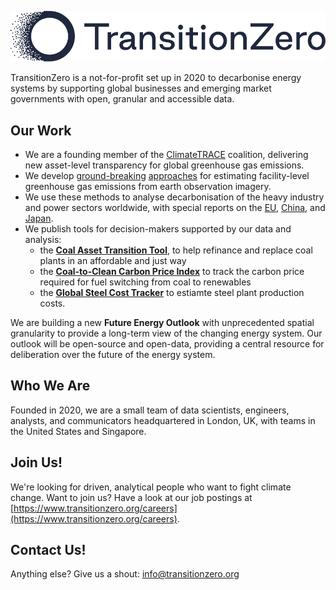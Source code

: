 [<img alt="TransitionZero Logo" width="1000px" src="https://github.com/transition-zero/.github/raw/main/profile/img/logo.png" />](https://www.transitionzero.org/)

TransitionZero is a not-for-profit set up in 2020 to decarbonise energy systems by supporting global businesses and emerging market governments with open, granular and accessible data.

## Our Work

- We are a founding member of the [ClimateTRACE](https://www.climatetrace.org/) coalition, delivering new asset-level transparency for global greenhouse gas emissions.
- We develop [ground-breaking](https://carbontracker.org/reports/nowhere-to-hide/) [approaches](https://www.climatechange.ai/papers/neurips2020/11) for estimating facility-level greenhouse gas emissions from earth observation imagery.
- We use these methods to analyse decarbonisation of the heavy industry and power sectors worldwide, with special reports on the [EU](https://www.transitionzero.org/reports/ripe-for-closure), [China](https://www.transitionzero.org/reports/turning-the-supertanker), and [Japan](https://www.transitionzero.org/reports/advanced-coal-in-japan).
- We publish tools for decision-makers supported by our data and analysis:
  - the [**Coal Asset Transition Tool**](https://www.transitionzero.org/coal-asset-transition-tool), to help refinance and replace coal plants in an affordable and just way
  - the [**Coal-to-Clean Carbon Price Index**](https://www.transitionzero.org/coal-to-clean-carbon-price-index) to track the carbon price required for fuel switching from coal to renewables
  - the [**Global Steel Cost Tracker**](https://www.transitionzero.org/global-steel-cost-tracker) to estiamte steel plant production costs.

We are building a new **Future Energy Outlook** with unprecedented spatial granularity to provide a long-term view of the changing energy system. Our outlook will be open-source and open-data, providing a central resource for deliberation over the future of the energy system.


## Who We Are

Founded in 2020, we are a small team of data scientists, engineers, analysts, and communicators headquartered in London, UK, with teams in the United States and Singapore.


## Join Us!

We're looking for driven, analytical people who want to fight climate change. 
Want to join us?
Have a look at our job postings at [https://www.transitionzero.org/careers](https://www.transitionzero.org/careers).


## Contact Us!

Anything else? Give us a shout: [info@transitionzero.org](mailto:info@transitionzero.org)
